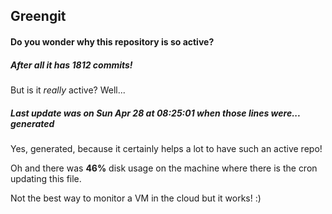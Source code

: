## Greengit

#### Do you wonder why this repository is so active?

##### After all it has 1812 commits!

But is it *really* active? Well...

##### Last update was on Sun Apr 28 at 08:25:01 when those lines were... generated

Yes, generated, because it certainly helps a lot to have such an active repo!

Oh and there was **46%** disk usage on the machine
where there is the cron updating this file.

Not the best way to monitor a VM in the cloud but it works! :)
